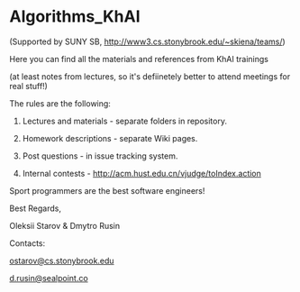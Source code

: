 Algorithms_KhAI
===============
(Supported by SUNY SB, http://www3.cs.stonybrook.edu/~skiena/teams/)

Here you can find all the materials and references from KhAI trainings

(at least notes from lectures, so it's defiinetely better to attend meetings for real stuff!)

The rules are the following:

1) Lectures and materials - separate folders in repository.

2) Homework descriptions - separate Wiki pages.

3) Post questions - in issue tracking system.

4) Internal contests - http://acm.hust.edu.cn/vjudge/toIndex.action

Sport programmers are the best software engineers!


Best Regards,

Oleksii Starov & Dmytro Rusin

Contacts:

ostarov@cs.stonybrook.edu

d.rusin@sealpoint.co
